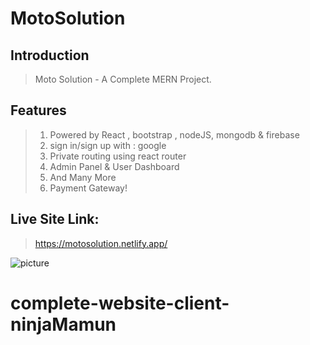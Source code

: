 # MotoSolution

## Introduction

> Moto Solution - A Complete MERN Project. 

## Features

> 1. Powered by React , bootstrap , nodeJS, mongodb & firebase
> 2. sign in/sign up with : google
> 3. Private routing using react router
> 4. Admin Panel & User Dashboard
> 5. And Many More
> 6. Payment Gateway!

## Live Site Link: 

> https://motosolution.netlify.app/

![picture](https://i.ibb.co/Svqxwhs/Annotation-2021-04-18-175038.png)

# complete-website-client-ninjaMamun
